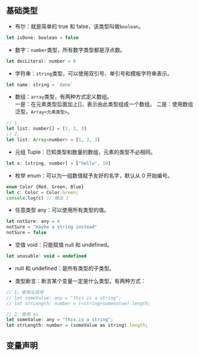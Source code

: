 ## 基础类型

- 布尔：就是简单的 true 和 false，该类型叫做`boolean`。

```js
let isDone: boolean = false
```

- 数字：`number`类型，所有数字类型都是浮点数。

```js
let decLiteral: number = 6
```

- 字符串：`string`类型，可以使用双引号、单引号和模板字符串表示。

```js
let name: string = `Gene`
```

- 数组：`array`类型，有两种方式定义数组。  
  一是：在元素类型后面加上[]，表示由此类型组成一个数组。
  二是：使用数组泛型，`Array<元素类型>`。

```js
// 1、
let list: number[] = [1, 2, 3]
// 2、
let list: Array<number> = [1, 2, 3]
```

- 元组 Tuple：已知类型和数量的数组，元素的类型不必相同。

```js
let x: [string, number] = ["hello", 10]
```

- 枚举 enum：可以为一组数值赋予友好的名字，默认从 0 开始编号。

```js
enum Color {Red, Green, Blue}
let c: Color = Color.Green;
console.log(c) // 输出 1
```

- 任意类型 any：可以使用所有类型的值。

```js
let notSure: any = 4
notSure = "maybe a string instead"
notSure = false
```

- 空值 void：只能赋值 null 和 undefined。

```js
let unusable: void = undefined
```

- null 和 undefined：是所有类型的子类型。

* 类型断言：断言某个变量一定是什么类型。有两种方式：

```js
// 1、使用尖括号
// let someValue: any = "this is a string";
// let strLength: number = (<string>someValue).length;

// 2、使用 as
let someValue: any = "this is a string";
let strLength: number = (someValue as string).length;
```

## 变量声明
